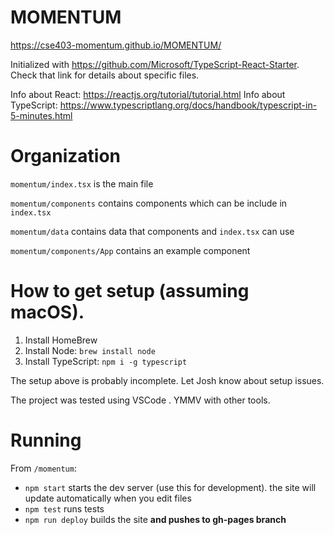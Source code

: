 # MOMENTUM
https://cse403-momentum.github.io/MOMENTUM/

Initialized with https://github.com/Microsoft/TypeScript-React-Starter. Check that link for details about specific files.

Info about React: https://reactjs.org/tutorial/tutorial.html
Info about TypeScript: https://www.typescriptlang.org/docs/handbook/typescript-in-5-minutes.html

# Organization
`momentum/index.tsx` is the main file

`momentum/components` contains components which can be include in `index.tsx`

`momentum/data` contains data that components and `index.tsx` can use

`momentum/components/App` contains an example component

# How to get setup (assuming macOS).
1. Install HomeBrew
2. Install Node: `brew install node`
3. Install TypeScript: `npm i -g typescript`

The setup above is probably incomplete. Let Josh know about setup issues.

The project was tested using VSCode . YMMV with other tools.

# Running
From `/momentum`:
- `npm start` starts the dev server (use this for development). the site will update automatically when you edit files
- `npm test` runs tests
- `npm run deploy` builds the site **and pushes to gh-pages branch**
